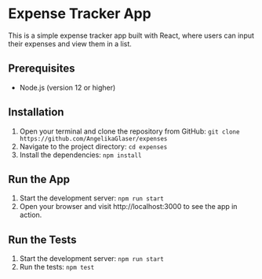 # Expense Tracker App

This is a simple expense tracker app built with React, where users can input their expenses and view them in a list.

## Prerequisites

* Node.js (version 12 or higher)

## Installation

1. Open your terminal and clone the repository from GitHub: `git clone https://github.com/AngelikaGlaser/expenses`
2. Navigate to the project directory: `cd expenses`
3. Install the dependencies: `npm install`

## Run the App

1. Start the development server: `npm run start`
2. Open your browser and visit http://localhost:3000 to see the app in action.

## Run the Tests

1. Start the development server: `npm run start`
2. Run the tests: `npm test`

